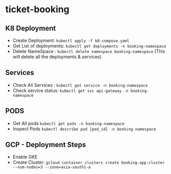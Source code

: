 # ticket-booking


## K8 Deployment

- Create Deployment: `kubectl apply -f k8-compose.yaml`
- Get List of deployments: `kubectl get deployments -n booking-namespace`
- Delete NameSpace : `kubectl delete namespace booking-namespace` (This will delete all the deployments & services)

## Services

- Check All Services : `kubectl get service -n booking-namespace`
- Check service status: `kubectl get svc api-gateway -n booking-namespace`


## PODS

- Get All pods `kubectl get pods -n booking-namespace`
- Inspect Pods `kubectl describe pod [pod_id] -n booking-namespace`


## GCP - Deployment Steps

- Enable GKE
- Create Cluster: `gcloud container clusters create booking-app-cluster --num-nodes=3 --zone=asia-south1-a`

